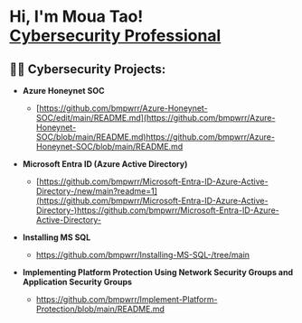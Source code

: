 <h1>Hi, I'm Moua Tao! <br/> <a href="https://www.linkedin.com/in/joshmadakor/">Cybersecurity Professional</a>
<h2>👨‍💻 Cybersecurity Projects:</h2>

- <b> Azure Honeynet SOC </b>
  - [https://github.com/bmpwrr/Azure-Honeynet-SOC/edit/main/README.md](https://github.com/bmpwrr/Azure-Honeynet-SOC/blob/main/README.md)https://github.com/bmpwrr/Azure-Honeynet-SOC/blob/main/README.md

- <b> Microsoft Entra ID (Azure Active Directory) </b>
  - [https://github.com/bmpwrr/Microsoft-Entra-ID-Azure-Active-Directory-/new/main?readme=1](https://github.com/bmpwrr/Microsoft-Entra-ID-Azure-Active-Directory-)https://github.com/bmpwrr/Microsoft-Entra-ID-Azure-Active-Directory-

- <b> Installing MS SQL </b>
  - https://github.com/bmpwrr/Installing-MS-SQL-/tree/main

- <b> Implementing Platform Protection Using Network Security Groups and Application Security Groups </b>
  - https://github.com/bmpwrr/Implement-Platform-Protection/blob/main/README.md
